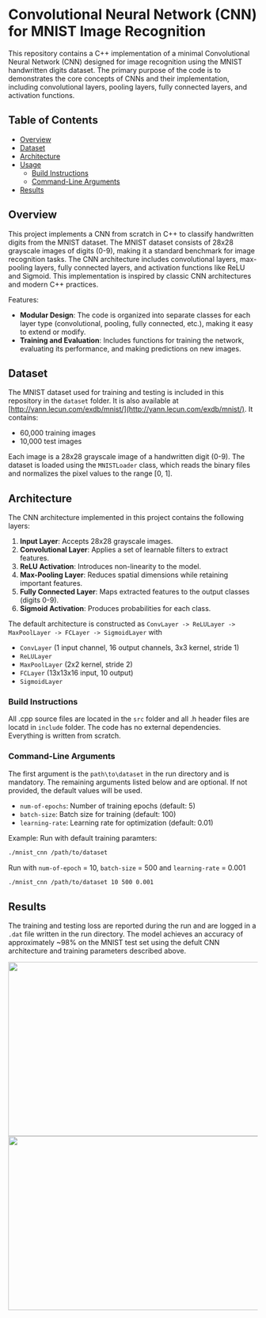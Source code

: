 # Convolutional Neural Network (CNN) for MNIST Image Recognition

This repository contains a C++ implementation of a minimal Convolutional Neural Network (CNN) designed for image recognition using the MNIST handwritten digits dataset. The primary purpose of the code is to demonstrates the core concepts of CNNs and their implementation, including convolutional layers, pooling layers, fully connected layers, and activation functions.

## Table of Contents

- [Overview](#overview)
- [Dataset](#dataset)
- [Architecture](#architecture)
- [Usage](#usage)
  - [Build Instructions](#build-instructions)
  - [Command-Line Arguments](#command-line-arguments)
- [Results](#results)

## Overview

This project implements a CNN from scratch in C++ to classify handwritten digits from the MNIST dataset. The MNIST dataset consists of 28x28 grayscale images of digits (0-9), making it a standard benchmark for image recognition tasks. The CNN architecture includes convolutional layers, max-pooling layers, fully connected layers, and activation functions like ReLU and Sigmoid. This implementation is inspired by classic CNN architectures and modern C++ practices.

Features:

- **Modular Design**: The code is organized into separate classes for each layer type (convolutional, pooling, fully connected, etc.), making it easy to extend or modify.
- **Training and Evaluation**: Includes functions for training the network, evaluating its performance, and making predictions on new images.

## Dataset

The MNIST dataset used for training and testing is included in this repository in the `dataset` folder. It is also available at [http://yann.lecun.com/exdb/mnist/](http://yann.lecun.com/exdb/mnist/). It contains:

- 60,000 training images
- 10,000 test images

Each image is a 28x28 grayscale image of a handwritten digit (0-9). The dataset is loaded using the `MNISTLoader` class, which reads the binary files and normalizes the pixel values to the range [0, 1].

## Architecture

The CNN architecture implemented in this project contains the following layers:

1. **Input Layer**: Accepts 28x28 grayscale images.
2. **Convolutional Layer**: Applies a set of learnable filters to extract features.
3. **ReLU Activation**: Introduces non-linearity to the model.
4. **Max-Pooling Layer**: Reduces spatial dimensions while retaining important features.
5. **Fully Connected Layer**: Maps extracted features to the output classes (digits 0-9).
6. **Sigmoid Activation**: Produces probabilities for each class.

The default architecture is constructed as `ConvLayer -> ReLULayer -> MaxPoolLayer -> FCLayer -> SigmoidLayer` with

- `ConvLayer` (1 input channel, 16 output channels, 3x3 kernel, stride 1)
- `ReLULayer`
- `MaxPoolLayer` (2x2 kernel, stride 2)
- `FCLayer` (13x13x16 input, 10 output)
- `SigmoidLayer`

### Build Instructions

All .cpp source files are located in the `src` folder and all .h header files are locatd in `include` folder. The code has no external dependencies. Everything is written from scratch.

### Command-Line Arguments

The first argument is the `path\to\dataset` in the run directory and is mandatory. The remaining arguments listed below and are optional. If not provided, the default values will be used. 
- `num-of-epochs`: Number of training epochs (default: 5)
- `batch-size`: Batch size for training (default: 100)
- `learning-rate`: Learning rate for optimization (default: 0.01)

Example: Run with default training paramters:

```bash
./mnist_cnn /path/to/dataset 
```
Run with `num-of-epoch` = 10, `batch-size` = 500 and `learning-rate` = 0.001
```bash
./mnist_cnn /path/to/dataset 10 500 0.001
```

## Results

The training and testing loss are reported during the run and are logged in a `.dat` file written in the run directory. The model achieves an accuracy of approximately ~98% on the MNIST test set using the defult CNN architecture and training parameters described above.

<div align="center">

<img src="https://github.com/user-attachments/assets/872a2d84-9193-4d1b-a265-75e2e9f21f58" width="600" height="352">
<img src="https://github.com/user-attachments/assets/4250ea4c-6b53-4ce4-ad8e-b83d9bbd95bb" width="600" height="352">
</div>

